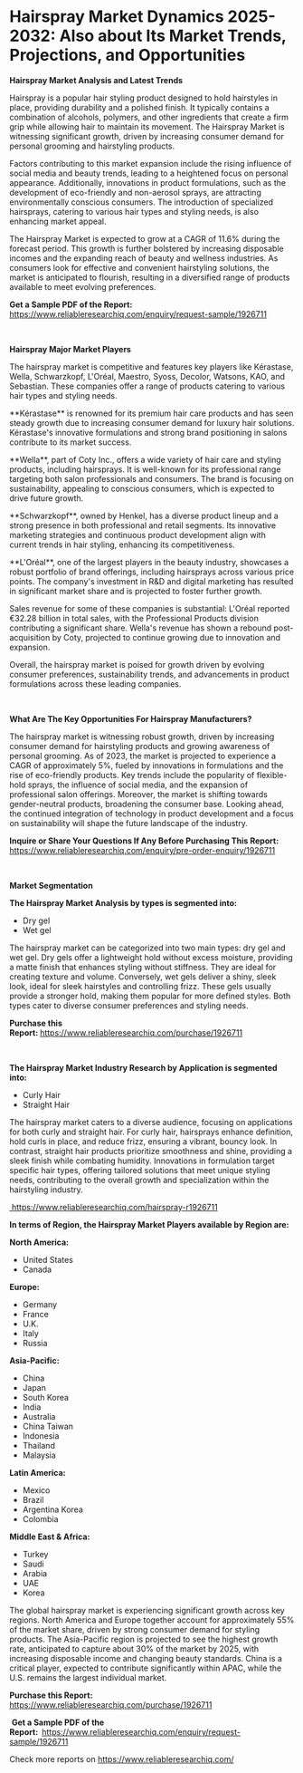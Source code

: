 <p><h1>Hairspray Market Dynamics 2025-2032: Also about Its Market Trends, Projections, and Opportunities</h1></p><p><strong>Hairspray Market Analysis and Latest Trends</strong></p>
<p><p>Hairspray is a popular hair styling product designed to hold hairstyles in place, providing durability and a polished finish. It typically contains a combination of alcohols, polymers, and other ingredients that create a firm grip while allowing hair to maintain its movement. The Hairspray Market is witnessing significant growth, driven by increasing consumer demand for personal grooming and hairstyling products. </p><p>Factors contributing to this market expansion include the rising influence of social media and beauty trends, leading to a heightened focus on personal appearance. Additionally, innovations in product formulations, such as the development of eco-friendly and non-aerosol sprays, are attracting environmentally conscious consumers. The introduction of specialized hairsprays, catering to various hair types and styling needs, is also enhancing market appeal.</p><p>The Hairspray Market is expected to grow at a CAGR of 11.6% during the forecast period. This growth is further bolstered by increasing disposable incomes and the expanding reach of beauty and wellness industries. As consumers look for effective and convenient hairstyling solutions, the market is anticipated to flourish, resulting in a diversified range of products available to meet evolving preferences.</p></p>
<p><strong>Get a Sample PDF of the Report:&nbsp;</strong> <a href="https://www.reliableresearchiq.com/enquiry/request-sample/1926711?utm_campaign=3132&utm_medium=2&utm_source=Github&utm_content=ia&utm_term=04042025&utm_id=hairspray">https://www.reliableresearchiq.com/enquiry/request-sample/1926711</a></p>
<p>&nbsp;</p>
<p><strong>Hairspray Major Market Players</strong></p>
<p><p>The hairspray market is competitive and features key players like Kérastase, Wella, Schwarzkopf, L'Oréal, Maestro, Syoss, Decolor, Watsons, KAO, and Sebastian. These companies offer a range of products catering to various hair types and styling needs.</p><p>**Kérastase** is renowned for its premium hair care products and has seen steady growth due to increasing consumer demand for luxury hair solutions. Kérastase's innovative formulations and strong brand positioning in salons contribute to its market success. </p><p>**Wella**, part of Coty Inc., offers a wide variety of hair care and styling products, including hairsprays. It is well-known for its professional range targeting both salon professionals and consumers. The brand is focusing on sustainability, appealing to conscious consumers, which is expected to drive future growth.</p><p>**Schwarzkopf**, owned by Henkel, has a diverse product lineup and a strong presence in both professional and retail segments. Its innovative marketing strategies and continuous product development align with current trends in hair styling, enhancing its competitiveness. </p><p>**L'Oréal**, one of the largest players in the beauty industry, showcases a robust portfolio of brand offerings, including hairsprays across various price points. The company's investment in R&D and digital marketing has resulted in significant market share and is projected to foster further growth.</p><p>Sales revenue for some of these companies is substantial: L'Oréal reported €32.28 billion in total sales, with the Professional Products division contributing a significant share. Wella's revenue has shown a rebound post-acquisition by Coty, projected to continue growing due to innovation and expansion.</p><p>Overall, the hairspray market is poised for growth driven by evolving consumer preferences, sustainability trends, and advancements in product formulations across these leading companies.</p></p>
<p>&nbsp;</p>
<p><strong>What Are The Key Opportunities For Hairspray Manufacturers?</strong></p>
<p><p>The hairspray market is witnessing robust growth, driven by increasing consumer demand for hairstyling products and growing awareness of personal grooming. As of 2023, the market is projected to experience a CAGR of approximately 5%, fueled by innovations in formulations and the rise of eco-friendly products. Key trends include the popularity of flexible-hold sprays, the influence of social media, and the expansion of professional salon offerings. Moreover, the market is shifting towards gender-neutral products, broadening the consumer base. Looking ahead, the continued integration of technology in product development and a focus on sustainability will shape the future landscape of the industry.</p></p>
<p><strong>Inquire or Share Your Questions If Any Before Purchasing This Report:</strong> <a href="https://www.reliableresearchiq.com/enquiry/pre-order-enquiry/1926711?utm_campaign=3132&utm_medium=2&utm_source=Github&utm_content=ia&utm_term=04042025&utm_id=hairspray">https://www.reliableresearchiq.com/enquiry/pre-order-enquiry/1926711</a></p>
<p>&nbsp;</p>
<p><strong>Market Segmentation</strong></p>
<p><strong>The Hairspray Market Analysis by types is segmented into:</strong></p>
<p><ul><li>Dry gel</li><li>Wet gel</li></ul></p>
<p><p>The hairspray market can be categorized into two main types: dry gel and wet gel. Dry gels offer a lightweight hold without excess moisture, providing a matte finish that enhances styling without stiffness. They are ideal for creating texture and volume. Conversely, wet gels deliver a shiny, sleek look, ideal for sleek hairstyles and controlling frizz. These gels usually provide a stronger hold, making them popular for more defined styles. Both types cater to diverse consumer preferences and styling needs.</p></p>
<p><strong>Purchase this Report:&nbsp;</strong><a href="https://www.reliableresearchiq.com/purchase/1926711?utm_campaign=3132&utm_medium=2&utm_source=Github&utm_content=ia&utm_term=04042025&utm_id=hairspray">https://www.reliableresearchiq.com/purchase/1926711</a></p>
<p>&nbsp;</p>
<p><strong>The Hairspray Market Industry Research by Application is segmented into:</strong></p>
<p><ul><li>Curly Hair</li><li>Straight Hair</li></ul></p>
<p><p>The hairspray market caters to a diverse audience, focusing on applications for both curly and straight hair. For curly hair, hairsprays enhance definition, hold curls in place, and reduce frizz, ensuring a vibrant, bouncy look. In contrast, straight hair products prioritize smoothness and shine, providing a sleek finish while combating humidity. Innovations in formulation target specific hair types, offering tailored solutions that meet unique styling needs, contributing to the overall growth and specialization within the hairstyling industry.</p></p>
<p><a href="https://www.reliableresearchiq.com/hairspray-r1926711?utm_campaign=3132&utm_medium=2&utm_source=Github&utm_content=ia&utm_term=04042025&utm_id=hairspray">&nbsp;https://www.reliableresearchiq.com/hairspray-r1926711</a></p>
<p><strong>In terms of Region, the Hairspray Market Players available by Region are:</strong></p>
<p>
    <p> <strong> North America: </strong>
        <ul>
            <li>United States</li>
            <li>Canada</li>
        </ul>
        </p> 
    <p> <strong> Europe: </strong>
        <ul>
            <li>Germany</li>
            <li>France</li>
            <li>U.K.</li>
            <li>Italy</li>
            <li>Russia</li>
        </ul>
        </p> 
    <p> <strong> Asia-Pacific: </strong>
        <ul>
            <li>China</li>
            <li>Japan</li>
            <li>South Korea</li>
            <li>India</li>
            <li>Australia</li>
            <li>China Taiwan</li>
            <li>Indonesia</li>
            <li>Thailand</li>
            <li>Malaysia</li>
        </ul>
        </p> 
    <p> <strong> Latin America: </strong>
        <ul>
            <li>Mexico</li>
            <li>Brazil</li>
            <li>Argentina Korea</li>
            <li>Colombia</li>
        </ul>
        </p> 
    <p> <strong> Middle East & Africa: </strong>
        <ul>
            <li>Turkey</li>
            <li>Saudi</li>
            <li>Arabia</li>
            <li>UAE</li>
            <li>Korea</li>
        </ul>
    </p>
    </p>
<p><p>The global hairspray market is experiencing significant growth across key regions. North America and Europe together account for approximately 55% of the market share, driven by strong consumer demand for styling products. The Asia-Pacific region is projected to see the highest growth rate, anticipated to capture about 30% of the market by 2025, with increasing disposable income and changing beauty standards. China is a critical player, expected to contribute significantly within APAC, while the U.S. remains the largest individual market.</p></p>
<p><strong>Purchase this Report: </strong><a href="https://www.reliableresearchiq.com/purchase/1926711?utm_campaign=3132&utm_medium=2&utm_source=Github&utm_content=ia&utm_term=04042025&utm_id=hairspray">https://www.reliableresearchiq.com/purchase/1926711</a></p>
<p>&nbsp;<strong>Get a Sample PDF of the Report:&nbsp;&nbsp;</strong><a href="https://www.reliableresearchiq.com/enquiry/request-sample/1926711?utm_campaign=3132&utm_medium=2&utm_source=Github&utm_content=ia&utm_term=04042025&utm_id=hairspray">https://www.reliableresearchiq.com/enquiry/request-sample/1926711</a></p>
<p><strong></strong></p>
<p>Check more reports on <a href="https://www.reliableresearchiq.com/?utm_campaign=3132&utm_medium=2&utm_source=Github&utm_content=ia&utm_term=04042025&utm_id=hairspray">https://www.reliableresearchiq.com/</a></p>